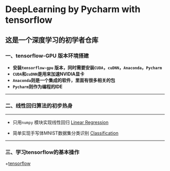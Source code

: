 # DeepLearning by Pycharm with tensorflow 


## 这是一个深度学习的初学者仓库

### 一、tensorflow-GPU 版本环境搭建
   + **安装`tensorflow-gpu` 版本，同时需要安装`CUDA`，`cuDNN`，`Anaconda`，`Pycharm`**
   + **`CUDA`和`cuDNN`是用来加速NVIDIA显卡**
   + **`Anaconda`则是一个集成的软件，里面有很多相关的包**
   + **`Pycharm`则作为编程的IDE**
---
### 二、线性回归算法的初步热身
---
   + 只用`numpy` 模块实现线性回归 [Linear Regression](https://github.com/Sommer1111/DeepLearning-pycharm/blob/master/linear%20regression.py)

   + 简单实现手写体MNIST数据集分类识别 [Classification ](https://github.com/Sommer1111/DeepLearning-pycharm/blob/master/Classification_MNIST.py)
---
### 三、学习tensorflow的基本操作
   +[tensorflow](https://github.com/Sommer1111/DeepLearning-tensorflow/tree/master/tensorflow)

